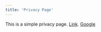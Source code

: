 ```yaml
---
title: 'Privacy Page'
---
```

This is a simple privacy page. [Link](http://saleshero.ai).
<a href="https://google.com">Google</a>
